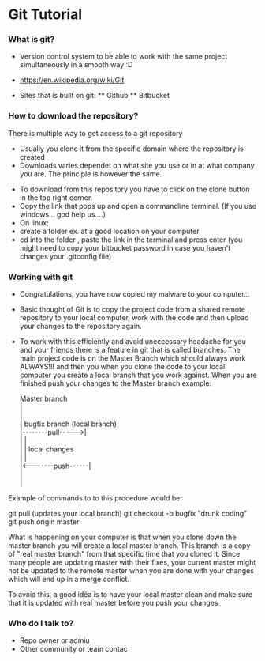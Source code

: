 # Git Tutorial #

### What is git? ###

* Version control system to be able to work with the same project simultaneously in a smooth way :D

* https://en.wikipedia.org/wiki/Git

* Sites that is built on git:
** Github
** Bitbucket

### How to download the repository? ###

There is multiple way to get access to a git repository
- Usually you clone it from the specific domain where the repository is created
- Downloads varies dependet on what site you use or in at what company you are. The principle is however the same.

* To download from this repository you have to click on the clone button in the top right corner.
* Copy the link that pops up and open a commandline terminal. (If you use windows... god help us....)
* On linux:
* create a folder ex. <gitTutorial> at a good location on your computer
* cd into the folder <gitTutorial>, paste the link in the terminal and press enter (you might need to copy your bitbucket password in case you haven't changes your .gitconfig file)

### Working with git ###

* Congratulations, you have now copied my malware to your computer...
* Basic thought of Git is to copy the project code from a shared remote repository to your local computer, work with the code and then upload your changes to the repository again.  
* To work with this efficiently and avoid uneccessary headache for you and your friends there is a feature in git that is called branches. The main project code is on the Master Branch which should always work ALWAYS!!! and then you when you clone the code to your local computer you create a local branch that you work against. When you are finished push your changes to the Master branch example:

  Master branch<br/>
  	|<br/>
	|<br/>
	|	bugfix branch (local branch)<br/>
	|--------pull----->|<br/>
	|		           |<br/>
	|		           | local changes<br/>
	|	      	       |<br/>
    |<-------push------|<br/>
	|<br/>
	|<br/>

Example of commands to to this procedure would be:

git pull (updates your local branch)
git checkout -b bugfix
"drunk coding"
git push origin master

What is happening on your computer is that when you clone down the master branch you will create a local master branch. This branch is a copy of "real master branch" from that specific time that you cloned it. Since many people are updating master with their fixes, your current master might not be updated to the remote master when you are done with your changes which will end up in a merge conflict.

To avoid this, a good idéa is to have your local master clean and make sure that it is updated with real master before you push your changes    

### Who do I talk to? ###
* Repo owner or admiu
* Other community or team contac